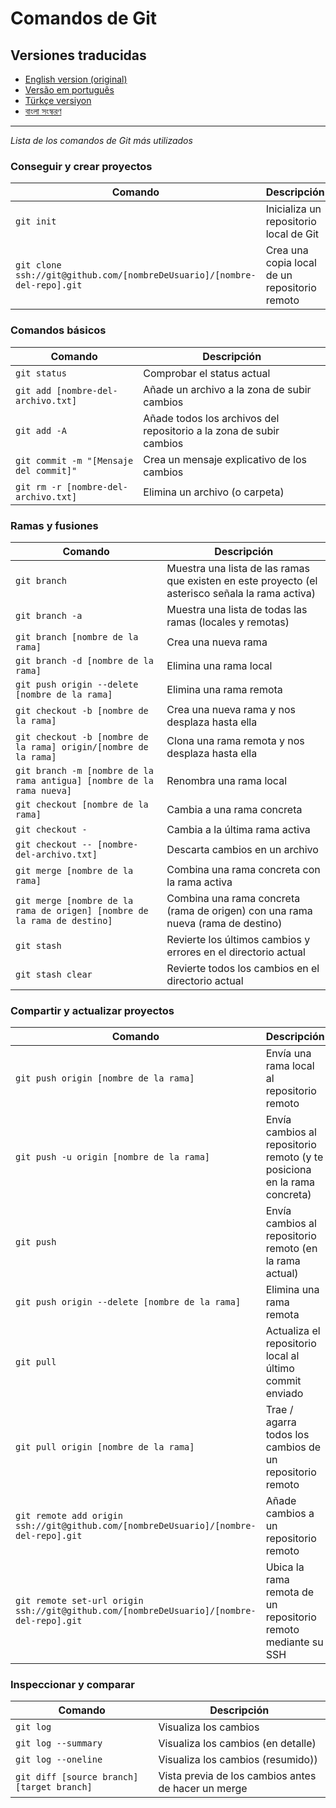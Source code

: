 Comandos de Git
===============

## Versiones traducidas

- [English version (original)](README.md)
- [Versão em português](READMEpt.md)
- [Türkçe versiyon](READMEtr.md)
- [বাংলা সংস্করণ](READMEbn.md)

---

_Lista de los comandos de Git más utilizados_

### Conseguir y crear proyectos

| Comando                                                                    | Descripción                                  |
| -------------------------------------------------------------------------- | --------------------------------------------- |
| `git init`                                                               | Inicializa un repositorio local de Git        |
| `git clone ssh://git@github.com/[nombreDeUsuario]/[nombre-del-repo].git` | Crea una copia local de un repositorio remoto |

### Comandos básicos

| Comando                                  | Descripción                                                         |
| ---------------------------------------- | -------------------------------------------------------------------- |
| `git status`                           | Comprobar el status actual                                           |
| `git add [nombre-del-archivo.txt]`     | Añade un archivo a la zona de subir cambios                         |
| `git add -A`                           | Añade todos los archivos del repositorio a la zona de subir cambios |
| `git commit -m "[Mensaje del commit]"` | Crea un mensaje explicativo de los cambios                           |
| `git rm -r [nombre-del-archivo.txt]`   | Elimina un archivo (o carpeta)                                       |

### Ramas y fusiones

| Comando                                                                    | Descripción                                                                                      |
| -------------------------------------------------------------------------- | ------------------------------------------------------------------------------------------------- |
| `git branch`                                                             | Muestra una lista de las ramas que existen en este proyecto (el asterisco señala la rama activa) |
| `git branch -a`                                                          | Muestra una lista de todas las ramas (locales y remotas)                                          |
| `git branch [nombre de la rama]`                                         | Crea una nueva rama                                                                               |
| `git branch -d [nombre de la rama]`                                      | Elimina una rama local                                                                            |
| `git push origin --delete [nombre de la rama]`                           | Elimina una rama remota                                                                           |
| `git checkout -b [nombre de la rama]`                                    | Crea una nueva rama y nos desplaza hasta ella                                                     |
| `git checkout -b [nombre de la rama] origin/[nombre de la rama]`         | Clona una rama remota y nos desplaza hasta ella                                                   |
| `git branch -m [nombre de la rama antigua] [nombre de la rama nueva]`    | Renombra una rama local                                                                           |
| `git checkout [nombre de la rama]`                                       | Cambia a una rama concreta                                                                        |
| `git checkout -`                                                         | Cambia a la última rama activa                                                                   |
| `git checkout -- [nombre-del-archivo.txt]`                               | Descarta cambios en un archivo                                                                    |
| `git merge [nombre de la rama]`                                          | Combina una rama concreta con la rama activa                                                      |
| `git merge [nombre de la rama de origen] [nombre de la rama de destino]` | Combina una rama concreta (rama de origen) con una rama nueva (rama de destino)                   |
| `git stash`                                                              | Revierte los últimos cambios y errores en el directorio actual                                   |
| `git stash clear`                                                        | Revierte todos los cambios en el directorio actual                                                |

### Compartir y actualizar proyectos

| Comando                                                                                    | Descripción                                                              |
| ------------------------------------------------------------------------------------------ | ------------------------------------------------------------------------- |
| `git push origin [nombre de la rama]`                                                    | Envía una rama local al repositorio remoto                               |
| `git push -u origin [nombre de la rama]`                                                 | Envía cambios al repositorio remoto (y te posiciona en la rama concreta) |
| `git push`                                                                               | Envía cambios al repositorio remoto (en la rama actual)                  |
| `git push origin --delete [nombre de la rama]`                                           | Elimina una rama remota                                                   |
| `git pull`                                                                               | Actualiza el repositorio local al último commit enviado                  |
| `git pull origin [nombre de la rama]`                                                    | Trae / agarra todos los cambios de un repositorio remoto                  |
| `git remote add origin ssh://git@github.com/[nombreDeUsuario]/[nombre-del-repo].git`     | Añade cambios a un repositorio remoto                                    |
| `git remote set-url origin ssh://git@github.com/[nombreDeUsuario]/[nombre-del-repo].git` | Ubica la rama remota de un repositorio remoto mediante su SSH             |

### Inspeccionar y comparar

| Comando                                      | Descripción                                        |
| -------------------------------------------- | --------------------------------------------------- |
| `git log`                                  | Visualiza los cambios                               |
| `git log --summary`                        | Visualiza los cambios (en detalle)                  |
| `git log --oneline`                        | Visualiza los cambios (resumido))                   |
| `git diff [source branch] [target branch]` | Vista previa de los cambios antes de hacer un merge |
